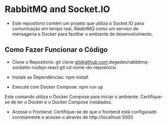 # RabbitMQ and Socket.IO

- Este repositório contém um projeto que utiliza o Socket.IO para comunicação em tempo real, RabbitMQ como um serviço de mensageria e Docker para facilitar o ambiente de desenvolvimento.

## Como Fazer Funcionar o Código

- Clone o Repositório:
  git clone git@github.com:degedev/rabbitmq-socketio-nodejs-react.git
  cd nome-do-repositorio

- Instale as Dependências:
  npm install

- Execute com Docker Compose:
  npm run up

Este comando utiliza o Docker Compose para iniciar o ambiente. Certifique-se de ter o Docker e o Docker Compose instalados.

- Acesse o Frontend:
Certifique-se de que o frontend está configurado corretamente e acesse-o através de http://localhost:3000